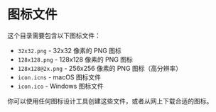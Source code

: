 # 图标文件

这个目录需要包含以下图标文件：

- `32x32.png` - 32x32 像素的 PNG 图标
- `128x128.png` - 128x128 像素的 PNG 图标  
- `128x128@2x.png` - 256x256 像素的 PNG 图标（高分辨率）
- `icon.icns` - macOS 图标文件
- `icon.ico` - Windows 图标文件

你可以使用任何图标设计工具创建这些文件，或者从网上下载合适的图标。
